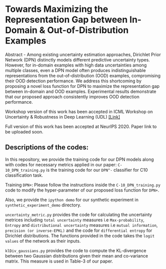 # Towards Maximizing the Representation Gap between In-Domain & Out-of-Distribution Examples
Abstract - Among existing uncertainty estimation approaches, Dirichlet Prior Network (DPN) distinctly models different predictive uncertainty types. 
However, for in-domain examples with high data uncertainties among multiple classes, even a DPN model often produces indistinguishable representations from the out-of-distribution (OOD) examples, compromising their OOD detection performance. 
We address this shortcoming by proposing a novel loss function for DPN to maximize the representation gap between in-domain and OOD examples. 
Experimental results demonstrate that our proposed approach consistently improves OOD detection performance.

Workshop version of this work has been accepted in ICML Workshop on Uncertainty & Robustness in Deep Learning (UDL) [[Link]](http://www.gatsby.ucl.ac.uk/~balaji/udl2020/accepted-papers/UDL2020-paper-134.pdf)

Full version of this work has been accepted at NeurIPS 2020. Paper link to be uploaded soon. 

## Descriptions of the codes:
In this repository, we provide the training code for our DPN models along with codes for necessary metrics applied in our paper:
`C-10_DPN_training.py` is the training code for our `DPN^-` classifier for C10 classification task.

Training `DPN+`: Please follow the instructions inside the `C-10_DPN_training.py` code to modify the hyper-parameter of our proposed loss function for `DPN+`.

Also, we provide the `ipython demo` for our synthetic experiment in `synthetic_experiment_demo` directory. 

`uncertainty_metric.py` provides the code for calculating the uncertainty metrices including `total uncertainty` measures i.e `Max-probability`, `Entropy` and `distributional uncertainty` measures i.e `mutual information`, `precision (or inverse-EPKL)` and the code for `differential entropy` for Dirichlet distributions. The functions provided in the code takes the `logit values` of the network as their inputs.

`klDiv_gaussians.py` provides the code to compute the KL-divergence between two Gaussian distributions given their mean and co-variance matrix. This measure is used in Table-3 of our paper.
